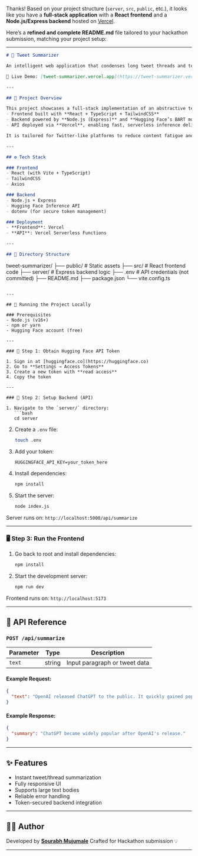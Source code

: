 Thanks! Based on your project structure (`server`, `src`, `public`, etc.), it looks like you have a **full-stack application** with a **React frontend** and a **Node.js/Express backend** hosted on [Vercel](https://tweet-summarizer.vercel.app).

Here’s a **refined and complete README.md** file tailored to your hackathon submission, matching your project setup:

---

```markdown
# 🧠 Tweet Summarizer

An intelligent web application that condenses long tweet threads and textual content into concise, human-readable summaries using cutting-edge NLP.

🔗 Live Demo: [tweet-summarizer.vercel.app](https://tweet-summarizer.vercel.app)

---

## 🚀 Project Overview

This project showcases a full-stack implementation of an abstractive text summarizer:
- Frontend built with **React + TypeScript + TailwindCSS**
- Backend powered by **Node.js (Express)** and **Hugging Face’s BART model**
- API deployed via **Vercel**, enabling fast, serverless inference delivery

It is tailored for Twitter-like platforms to reduce content fatigue and enhance user engagement through quick content consumption.

---

## ⚙️ Tech Stack

### Frontend
- React (with Vite + TypeScript)
- TailwindCSS
- Axios

### Backend
- Node.js + Express
- Hugging Face Inference API
- dotenv (for secure token management)

### Deployment
- **Frontend**: Vercel
- **API**: Vercel Serverless Functions

---

## 📁 Directory Structure

```

tweet-summarizer/
├── public/              # Static assets
├── src/                 # React frontend code
├── server/              # Express backend logic
├── .env                 # API credentials (not committed)
├── README.md
├── package.json
└── vite.config.ts

````

---

## 🧪 Running the Project Locally

### Prerequisites
- Node.js (v16+)
- npm or yarn
- Hugging Face account (free)

---

### 🔐 Step 1: Obtain Hugging Face API Token

1. Sign in at [huggingface.co](https://huggingface.co)
2. Go to **Settings → Access Tokens**
3. Create a new token with **read access**
4. Copy the token

---

### 🧰 Step 2: Setup Backend (API)

1. Navigate to the `server/` directory:
   ```bash
   cd server
````

2. Create a `.env` file:

   ```bash
   touch .env
   ```

3. Add your token:

   ```
   HUGGINGFACE_API_KEY=your_token_here
   ```

4. Install dependencies:

   ```bash
   npm install
   ```

5. Start the server:

   ```bash
   node index.js
   ```

Server runs on: `http://localhost:5000/api/summarize`

---

### 🖥️ Step 3: Run the Frontend

1. Go back to root and install dependencies:

   ```bash
   npm install
   ```

2. Start the development server:

   ```bash
   npm run dev
   ```

Frontend runs on: `http://localhost:5173`

---

## 🧠 API Reference

### `POST /api/summarize`

| Parameter | Type   | Description                   |
| --------- | ------ | ----------------------------- |
| `text`    | string | Input paragraph or tweet data |

#### Example Request:

```json
{
  "text": "OpenAI released ChatGPT to the public. It quickly gained popularity..."
}
```

#### Example Response:

```json
{
  "summary": "ChatGPT became widely popular after OpenAI's release."
}
```

---

## ✨ Features

* Instant tweet/thread summarization
* Fully responsive UI
* Supports large text bodies
* Reliable error handling
* Token-secured backend integration

---

## 🧑‍💻 Author

Developed by **[Sourabh Mujumale](https://github.com/sourabhm-25)**
Crafted for Hackathon submission 💡

---
